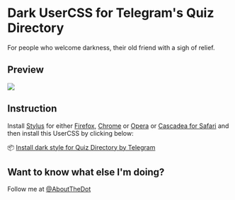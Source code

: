 # Dark UserCSS for Telegram's Quiz Directory
For people who welcome darkness, their old friend with a sigh of relief.

## Preview
![](https://i.imgur.com/359Gw7Y.png)

## Instruction
Install [Stylus](https://add0n.com/stylus.html) for either [Firefox](https://addons.mozilla.org/en-US/firefox/addon/styl-us/), [Chrome](https://chrome.google.com/webstore/detail/stylus/clngdbkpkpeebahjckkjfobafhncgmne) or [Opera](https://addons.opera.com/en-gb/extensions/details/stylus/) or [Cascadea for Safari](https://cascadea.app/) and then install this UserCSS by clicking below:

📦 [Install dark style for Quiz Directory by Telegram](https://raw.githubusercontent.com/dotvhs/telegram-quiz-directory-dark/master/quiz-directory-dark.user.css)

## Want to know what else I'm doing?
Follow me at [@AboutTheDot](https://t.me/AboutTheDot)